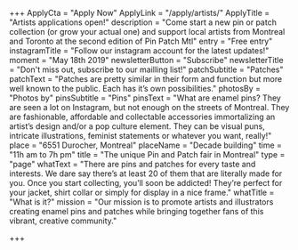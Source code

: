 +++
ApplyCta = "Apply Now"
ApplyLink = "/apply/artists/"
ApplyTitle = "Artists applications open!"
description = "Come start a new pin or patch collection (or grow your actual one) and support local artists from Montreal and Toronto at the second edition of Pin Patch Mtl"
entry = "Free entry"
instagramTitle = "Follow our instagram account for the latest updates!"
moment = "May 18th 2019"
newsletterButton = "Subscribe"
newsletterTitle = "Don't miss out, subscribe to our mailling list!"
patchSubtitle = "Patches"
patchText = "Patches are pretty similar in their form and function but more well known to the public. Each has it’s own possibilities."
photosBy = "Photos by"
pinsSubtitle = "Pins"
pinsText = "What are enamel pins? They are seen a lot on Instagram, but not enough on the streets of Montreal. They are fashionable, affordable and collectable accessories immortalizing an artist’s design and/or a pop culture element. They can be visual puns, intricate illustrations, feminist statements or whatever you want, really!"
place = "6551 Durocher, Montreal"
placeName = "Decade building"
time = "11h am to 7h pm"
title = "The unique Pin and Patch fair in Montreal"
type = "page"
whatText = "There are pins and patches for every taste and interests. We dare say there’s at least 20 of them that are literally made for you. Once you start collecting, you’ll soon be addicted! They’re perfect for your jacket, shirt collar or simply for display in a nice frame."
whatTitle = "What is it?"
mission = "Our mission is to promote artists and illustrators creating enamel pins and patches while bringing together fans of this vibrant, creative community."

+++

